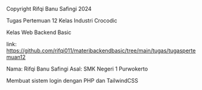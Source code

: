 Copyright Rifqi Banu Safingi 2024

Tugas Pertemuan 12 Kelas Industri Crocodic

Kelas Web Backend Basic

link: https://github.com/rifqi011/materibackendbasic/tree/main/tugas/tugaspertemuan12

Nama: Rifqi Banu Safingi
Asal: SMK Negeri 1 Purwokerto

Membuat sistem login dengan PHP dan TailwindCSS